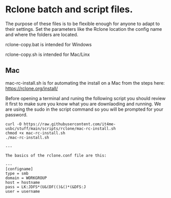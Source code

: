 # Rclone batch and script files.

The purpose of these files is to be flexible enough for anyone to adapt to their settings.
Set the parameters like the Rclone location the config name and where the folders are located.

rclone-copy.bat is intended for Windows

rclone-copy.sh  is intended for Mac/Linx

## Mac
mac-rc-install.sh is for automating the install on a Mac from the steps here: https://rclone.org/install/

Before opening a terminal and runing the following script you should review it first to make sure you know what you are downlaoding and running. We are using the sudo in the script command so you will be prompted for your password.

```
curl -O https://raw.githubusercontent.com/it4me-usbc/stuff/main/scripts/rclone/mac-rc-install.sh
chmod +x mac-rc-install.sh
./mac-rc-install.sh

---

The basics of the rclone.conf file are this:

---
[configname]
type = smb
domain = WORKGROUP
host = hostname
pass = LK:JDFS*(U&(DF(()&()*(&DFS:J
user = username
